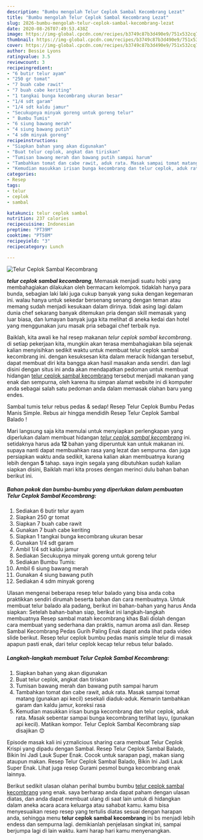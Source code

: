 ```yaml
---
description: "Bumbu mengolah Telur Ceplok Sambal Kecombrang Lezat"
title: "Bumbu mengolah Telur Ceplok Sambal Kecombrang Lezat"
slug: 2826-bumbu-mengolah-telur-ceplok-sambal-kecombrang-lezat
date: 2020-08-26T07:49:53.438Z
image: https://img-global.cpcdn.com/recipes/b3749c87b3d490e9/751x532cq70/telur-ceplok-sambal-kecombrang-foto-resep-utama.jpg
thumbnail: https://img-global.cpcdn.com/recipes/b3749c87b3d490e9/751x532cq70/telur-ceplok-sambal-kecombrang-foto-resep-utama.jpg
cover: https://img-global.cpcdn.com/recipes/b3749c87b3d490e9/751x532cq70/telur-ceplok-sambal-kecombrang-foto-resep-utama.jpg
author: Bessie Lyons
ratingvalue: 3.5
reviewcount: 3
recipeingredient:
- "6 butir telur ayam"
- "250 gr tomat"
- "7 buah cabe rawit"
- "7 buah cabe keriting"
- "1 tangkai bunga kecombrang ukuran besar"
- "1/4 sdt garam"
- "1/4 sdt kaldu jamur"
- "Secukupnya minyak goreng untuk goreng telur"
- " Bumbu Tumis"
- "6 siung bawang merah"
- "4 siung bawang putih"
- "4 sdm minyak goreng"
recipeinstructions:
- "Siapkan bahan yang akan digunakan"
- "Buat telur ceplok, angkat dan tiriskan"
- "Tumisan bawang merah dan bawang putih sampai harum"
- "Tambahkan tomat dan cabe rawit, aduk rata. Masak sampai tomat matang (gunakan api kecil) sesekali diaduk-aduk. Kemarin tambahkan garam dan kaldu jamur, koreksi rasa"
- "Kemudian masukkan irisan bunga kecombrang dan telur ceplok, aduk rata. Masak sebentar sampai bunga kecombrang terlihat layu, (gunakan api kecil). Matikan kompor. Telur Ceplok Sambal Kecombrang siap disajikan 😊"
categories:
- Resep
tags:
- telur
- ceplok
- sambal

katakunci: telur ceplok sambal 
nutrition: 237 calories
recipecuisine: Indonesian
preptime: "PT39M"
cooktime: "PT58M"
recipeyield: "3"
recipecategory: Lunch

---
```



![Telur Ceplok Sambal Kecombrang](https://img-global.cpcdn.com/recipes/b3749c87b3d490e9/751x532cq70/telur-ceplok-sambal-kecombrang-foto-resep-utama.jpg)

<b><i>telur ceplok sambal kecombrang</i></b>, Memasak menjadi suatu hobi yang membahagiakan dilakukan oleh bermacam kelompok. tidaklah hanya para bunda, sebagian laki laki juga cukup banyak yang suka dengan kegemaran ini. walau hanya untuk sekedar bersenang senang dengan teman atau memang sudah menjadi kesukaan dalam dirinya. tidak asing lagi dalam dunia chef sekarang banyak ditemukan pria dengan skill memasak yang luar biasa, dan lumayan banyak juga kita melihat di aneka kedai dan hotel yang menggunakan juru masak pria sebagai chef terbaik nya.

Baiklah, kita awali ke hal resep makanan <i>telur ceplok sambal kecombrang</i>. di setiap pekerjaan kita, mungkin akan terasa membahagiakan bila sejenak kalian menyisihkan sedikit waktu untuk membuat telur ceplok sambal kecombrang ini. dengan kesuksesan kita dalam meracik hidangan tersebut, dapat membuat diri kita bangga akan hasil masakan anda sendiri. dan lagi disini dengan situs ini anda akan mendapatkan pedoman untuk membuat hidangan <u>telur ceplok sambal kecombrang</u> tersebut menjadi makanan yang enak dan sempurna, oleh karena itu simpan alamat website ini di komputer anda sebagai salah satu pedoman anda dalam memasak olahan baru yang endes.

Sambal tumis telur rebus pedas &amp; sedap! Resep Telur Ceplok Bumbu Pedas Manis Simple. Rebus air hingga mendidih Resep Telur Ceplok Sambal Balado !


Mari langsung saja kita memulai untuk menyiapkan perlengkapan yang diperlukan dalam membuat hidangan <u><i>telur ceplok sambal kecombrang</i></u> ini. setidaknya harus ada <b>12</b> bahan yang diperuntuk kan untuk makanan ini. supaya nanti dapat membuahkan rasa yang lezat dan sempurna. dan juga persiapkan waktu anda sedikit, karena kalian akan membuatnya kurang lebih dengan <b>5</b> tahap. saya ingin segala yang dibutuhkan sudah kalian siapkan disini, Baiklah mari kita proses dengan merinci dulu bahan bahan berikut ini.

<!--inarticleads1-->

##### Bahan pokok dan bumbu-bumbu yang diperlukan dalam pembuatan Telur Ceplok Sambal Kecombrang:

1. Sediakan 6 butir telur ayam
1. Siapkan 250 gr tomat
1. Siapkan 7 buah cabe rawit
1. Gunakan 7 buah cabe keriting
1. Siapkan 1 tangkai bunga kecombrang ukuran besar
1. Gunakan 1/4 sdt garam
1. Ambil 1/4 sdt kaldu jamur
1. Sediakan Secukupnya minyak goreng untuk goreng telur
1. Sediakan  Bumbu Tumis:
1. Ambil 6 siung bawang merah
1. Gunakan 4 siung bawang putih
1. Sediakan 4 sdm minyak goreng


Ulasan mengenai beberapa resep telur balado yang bisa anda coba praktikkan sendiri dirumah beserta bahan dan cara membuatnya. Untuk membuat telur balado ala padang, berikut ini bahan-bahan yang harus Anda siapkan: Setelah bahan-bahan siap, berikut ini langkah-langkah membuatnya Resep sambal matah kecombrang khas Bali diolah dengan cara membuat yang sederhana dan praktis, namun aroma asli dan. Resep Sambal Kecombrang Pedas Gurih Paling Enak dapat anda lihat pada video slide berikut. Resep telur ceplok bumbu pedas manis simple telur di masak apapun pasti enak, dari telur ceplok kecap telur rebus telur balado. 

<!--inarticleads2-->

##### Langkah-langkah membuat Telur Ceplok Sambal Kecombrang:

1. Siapkan bahan yang akan digunakan
1. Buat telur ceplok, angkat dan tiriskan
1. Tumisan bawang merah dan bawang putih sampai harum
1. Tambahkan tomat dan cabe rawit, aduk rata. Masak sampai tomat matang (gunakan api kecil) sesekali diaduk-aduk. Kemarin tambahkan garam dan kaldu jamur, koreksi rasa
1. Kemudian masukkan irisan bunga kecombrang dan telur ceplok, aduk rata. Masak sebentar sampai bunga kecombrang terlihat layu, (gunakan api kecil). Matikan kompor. Telur Ceplok Sambal Kecombrang siap disajikan 😊


Episode masak kali ini yzmalicious sharing cara membuat Telur Ceplok Krispi yang dipadu dengan Sambal. Resep Telur Ceplok Sambal Balado, Bikin Ini Jadi Lauk Super Enak. Cocok untuk sarapan pagi, makan siang ataupun makan. Resep Telur Ceplok Sambal Balado, Bikin Ini Jadi Lauk Super Enak. Lihat juga resep Gurami pesmol bunga kecombrang enak lainnya. 

Berikut sedikit ulasan olahan perihal bumbu bumbu <u>telur ceplok sambal kecombrang</u> yang enak. saya berharap anda dapat paham dengan ulasan diatas, dan anda dapat membuat ulang di saat lain untuk di hidangkan dalam aneka acara acara keluarga atau sahabat kamu. kamu bisa menyesuaikan resep resep yang tertulis diatas sesuai dengan harapan anda, sehingga menu <b>telur ceplok sambal kecombrang</b> ini bs menjadi lebih endess dan sempurna lagi. demikianlah penjelasan singkat ini, sampai berjumpa lagi di lain waktu. kami harap hari kamu menyenangkan.

